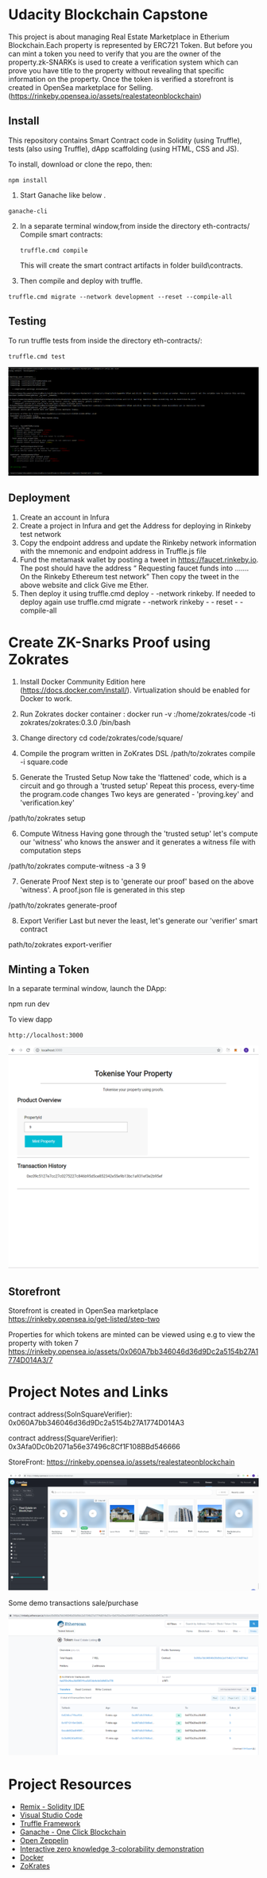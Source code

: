 # Udacity Blockchain Capstone

This project is about managing Real Estate Marketplace in Etherium Blockchain.Each property is represented by ERC721 Token. But before you can mint a token you need to verify that you are the owner of the property.zk-SNARKs is used to create a verification system which can prove you have title to the property without revealing that specific information on the property. Once the token is verified a storefront is created in OpenSea marketplace for Selling.
(https://rinkeby.opensea.io/assets/realestateonblockchain) 

## Install

This repository contains Smart Contract code in Solidity (using Truffle), tests (also using Truffle), dApp scaffolding (using HTML, CSS and JS).

To install, download or clone the repo, then:

`npm install`

1. Start Ganache like below .

`ganache-cli` 

2. In a separate terminal window,from inside the directory      eth-contracts/ Compile smart contracts:

    `truffle.cmd compile`

    This will create the smart contract artifacts in folder build\contracts.

3. Then compile and deploy with truffle.

`truffle.cmd migrate --network development --reset --compile-all`

## Testing
  To run truffle tests from inside the directory eth-contracts/:

`truffle.cmd test`

![Testing](images/testing.PNG)

## Deployment
 1. Create an account in Infura
 2. Create a project in Infura and get the Address for deploying in Rinkeby test network
 3. Copy the endpoint address and update the Rinkeby network information with the mnemonic and endpoint address in Truffle.js file
 4. Fund the metamask wallet by posting a tweet in https://faucet.rinkeby.io. The post should have the address “ Requesting faucet funds into ……. On the Rinkeby Ethereum test network” Then copy the tweet in the above website and click Give me Ether.
 5. Then deploy it using truffle.cmd deploy - -network rinkeby.
    If needed to deploy again use truffle.cmd migrate - -network rinkeby - - reset - -compile-all

# Create ZK-Snarks Proof using Zokrates
1. Install Docker Community Edition here (https://docs.docker.com/install/). Virtualization should be enabled for Docker to work.       
2. Run Zokrates docker container : docker run -v <path to your project folder>:/home/zokrates/code -ti zokrates/zokrates:0.3.0 /bin/bash

3. Change directory
    cd code/zokrates/code/square/

4.  Compile the program written in ZoKrates DSL
/path/to/zokrates compile -i square.code

5.  Generate the Trusted Setup
Now take the 'flattened' code, which is a circuit and go through a 'trusted setup' Repeat this process, every-time the program.code changes Two keys are generated - 'proving.key' and 'verification.key'

/path/to/zokrates setup

6.  Compute Witness
Having gone through the 'trusted setup' let's compute our 'witness' who knows the answer and it generates a witness file with computation steps

/path/to/zokrates compute-witness -a 3 9

7.  Generate Proof
Next step is to 'generate our proof' based on the above 'witness'. A proof.json file is generated in this step

/path/to/zokrates generate-proof

8.  Export Verifier
Last but never the least, let's generate our 'verifier' smart contract

path/to/zokrates export-verifier

## Minting a Token
In a separate terminal window, launch the DApp:

npm run dev

To view dapp

`http://localhost:3000`

![Dapp page](images/htmlPage.png)

## Storefront
Storefront is created in OpenSea marketplace https://rinkeby.opensea.io/get-listed/step-two

Properties for which tokens are minted can be viewed using e.g to view the property with token 7
https://rinkeby.opensea.io/assets/0x060A7bb346046d36d9Dc2a5154b27A1774D014A3/7

# Project Notes and Links
contract address(SolnSquareVerifier):    0x060A7bb346046d36d9Dc2a5154b27A1774D014A3

contract address(SquareVerifier):       0x3Afa0Dc0b2071a56e37496c8Cf1F108BBd546666

StoreFront: https://rinkeby.opensea.io/assets/realestateonblockchain

![Storefront1](images/openseaStorefront.png)

Some demo transactions sale/purchase

![Storefront](images/tokenTransfer2.png)

# Project Resources

* [Remix - Solidity IDE](https://remix.ethereum.org/)
* [Visual Studio Code](https://code.visualstudio.com/)
* [Truffle Framework](https://truffleframework.com/)
* [Ganache - One Click Blockchain](https://truffleframework.com/ganache)
* [Open Zeppelin ](https://openzeppelin.org/)
* [Interactive zero knowledge 3-colorability demonstration](http://web.mit.edu/~ezyang/Public/graph/svg.html)
* [Docker](https://docs.docker.com/install/)
* [ZoKrates](https://github.com/Zokrates/ZoKrates)
